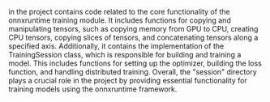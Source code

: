in the project contains code related to the core functionality of the onnxruntime training module. It includes functions for copying and manipulating tensors, such as copying memory from GPU to CPU, creating CPU tensors, copying slices of tensors, and concatenating tensors along a specified axis. Additionally, it contains the implementation of the TrainingSession class, which is responsible for building and training a model. This includes functions for setting up the optimizer, building the loss function, and handling distributed training. Overall, the "session" directory plays a crucial role in the project by providing essential functionality for training models using the onnxruntime framework.